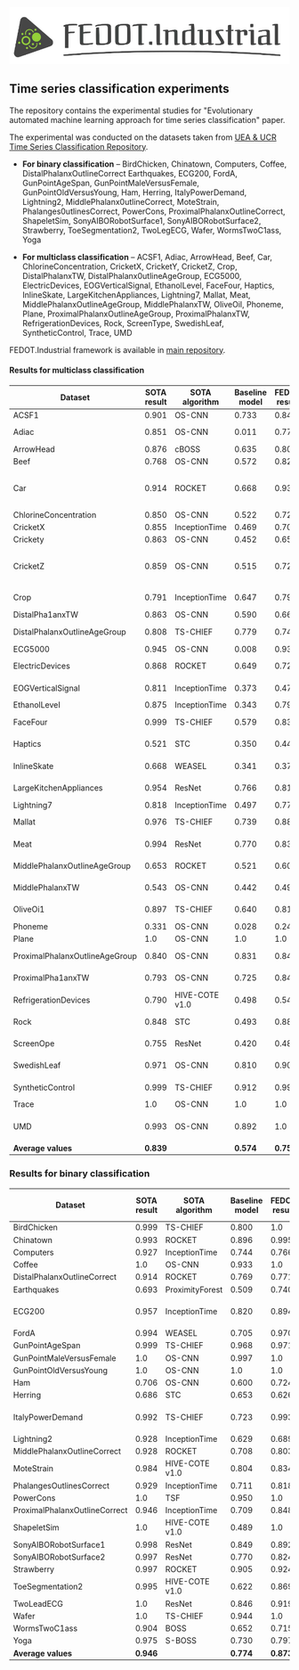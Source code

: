 ![](doc/fedot-industrial.png)
## Time series classification experiments

The repository contains the experimental studies for "Evolutionary 
automated machine learning approach for time series classification" 
paper.

The experimental was conducted on the datasets taken from [UEA & UCR Time Series Classification Repository](http://www.timeseriesclassification.com/).

* **For binary classification** – BirdChicken, Chinatown, Computers, Coffee, DistalPhalanxOutlineCorrect
Earthquakes, ECG200, FordA, GunPointAgeSpan, GunPointMaleVersusFemale, GunPointOldVersusYoung, 
Ham, Herring, ItalyPowerDemand, Lightning2, MiddlePhalanx0utlineCorrect, MoteStrain, 
Phalanges0utlinesCorrect, PowerCons, ProximalPhalanxOutlineCorrect, ShapeletSim, SonyAIBORobotSurface1, 
SonyAIBORobotSurface2, Strawberry, ToeSegmentation2, TwoLegECG, Wafer, WormsTwoC1ass, Yoga

* **For multiclass classification** – ACSF1, Adiac, ArrowHead, Beef, Car, ChlorineConcentration, 
CricketX, CricketY, CricketZ, Crop, DistalPhalanxTW, DistalPhalanx0utlineAgeGroup, ECG5000, 
ElectricDevices, EOGVerticalSignal, EthanolLevel, FaceFour, Haptics, InlineSkate, LargeKitchenAppliances, 
Lightning7, Mallat, Meat, MiddlePhalanxOutlineAgeGroup, MiddlePhalanxTW, OliveOil, Phoneme, Plane, 
ProximalPhalanxOutlineAgeGroup, ProximalPhalanxTW, RefrigerationDevices, Rock, ScreenType, 
SwedishLeaf, SyntheticControl, Trace, UMD


FEDOT.Industrial framework is available in [main repository](https://github.com/aimclub/Fedot.Industrial).

#### Results for multiclass classification 

| Dataset                        | SOTA result | SOTA algorithm | Baseline model | FEDOT result | Feature generation algorithm                          |
| ------------------------------ | ----------- | -------------- | -------------- | ------------ | ----------------------------------------------------- |
| ACSF1                          | 0.901       | OS-CNN         | 0.733          | 0.849        | WindowQuantiIe                                        |
| Adiac                          | 0.851       | OS-CNN         | 0.011          | 0.776        | Ensemble: Quantile, Topological                       |
| ArrowHead                      | 0.876       | cBOSS          | 0.635          | 0.803        | WindowSpectraI                                        |
| Beef                           | 0.768       | OS-CNN         | 0.572          | 0.828        | Quantile                                              |
| Car                            | 0.914       | ROCKET         | 0.668          | 0.933        | Ensemble: WindowSpectral, WindowQuantile, Topological |
| ChlorineConcentration          | 0.850       | OS-CNN         | 0.522          | 0.720        | WindowQuantiIe                                        |
| CricketX                       | 0.855       | InceptionTime  | 0.469          | 0.707        | WindowQuantile                                        |
| Crickety                       | 0.863       | OS-CNN         | 0.452          | 0.653        | WindowQuantile                                        |
| CricketZ                       | 0.859       | OS-CNN         | 0.515          | 0.729        | Ensemble: WindowSpectraI, WindowQuantiIe, Topological |
| Crop                           | 0.791       | InceptionTime  | 0.647          | 0.798        | Ensemble:WindowSpectraI, WindowQuantiIe               |
| DistalPha1anxTW                | 0.863       | OS-CNN         | 0.590          | 0.660        | WindowQuantile                                        |
| DistalPhalanxOutIineAgeGroup   | 0.808       | TS-CHIEF       | 0.779          | 0.749        | Ensemble: Quantile, Spectral, WindowQuantiIe          |
| ECG5000                        | 0.945       | OS-CNN         | 0.008          | 0.933        | recurrence                                            |
| ElectricDevices                | 0.868       | ROCKET         | 0.649          | 0.725        | Ensemble: Quantile, WindowQuantile                    |
| EOGVerticalSignaI              | 0.811       | InceptionTime  | 0.373          | 0.475        | Ensemble: Quantile, WindowQuantiIe                    |
| EthanolLeveI                   | 0.875       | InceptionTime  | 0.343          | 0.792        | Ensemble: Quantile, ECM                               |
| FaceFour                       | 0.999       | TS-CHIEF       | 0.579          | 0.831        | Ensemble: Topological, Quantile                       |
| Haptics                        | 0.521       | STC            | 0.350          | 0.440        | Ensemble: Topological, Quantile                       |
| InlineSkate                    | 0.668       | WEASEL         | 0.341          | 0.378        | Ensemble: Topological, WindowQuantile, Wavelet        |
| LargeKitchenAppliances         | 0.954       | ResNet         | 0.766          | 0.816        | Ensemble: Quantile, Topological                       |
| Lightning7                     | 0.818       | InceptionTime  | 0.497          | 0.779        | Quantile                                              |
| Mallat                         | 0.976       | TS-CHIEF       | 0.739          | 0.884        | Ensemble: Wavelet, WindowQuantiIe                     |
| Meat                           | 0.994       | ResNet         | 0.770          | 0.836        | Ensemble: Topological, Spectral                       |
| MiddlePhaIanxOutIineAgeGroup   | 0.653       | ROCKET         | 0.521          | 0.606        | Ensemble: Spectral, Topological, Quantile             |
| MiddlePhalanxTW                | 0.543       | OS-CNN         | 0.442          | 0.497        | Ensemble: Spectral, WindowQuantile                    |
| OliveOi1                       | 0.897       | TS-CHIEF       | 0.640          | 0.810        | Ensemble: Topological, Spectral                       |
| Phoneme                        | 0.331       | OS-CNN         | 0.028          | 0.244        | Topological                                           |
| Plane                          | 1.0         | OS-CNN         | 1.0            | 1.0          | WindowQuantile                                        |
| ProximalPhalanxOutlineAgeGroup | 0.840       | OS-CNN         | 0.831          | 0.847        | Ensemble: Wavelet, WindowQuantile                     |
| ProximalPha1anxTW              | 0.793       | OS-CNN         | 0.725          | 0.844        | Ensemble: Wavelet, WindowQuantiIe                     |
| RefrigerationDevices           | 0.790       | HIVE-COTE v1.0 | 0.498          | 0.545        | WindowQuantile                                        |
| Rock                           | 0.848       | STC            | 0.493          | 0.880        | Ensemble: Topological, WindowQuantiIe                 |
| ScreenOpe                      | 0.755       | ResNet         | 0.420          | 0.484        | Ensemble: Topological, WindowQuantiIe, Wavelet        |
| SwedishLeaf                    | 0.971       | OS-CNN         | 0.810          | 0.904        | Ensemble: Topological, Spectral                       |
| SyntheticControI               | 0.999       | TS-CHIEF       | 0.912          | 0.999        | Ensemble: Quantile, Spectral                          |
| Trace                          | 1.0         | OS-CNN         | 1.0            | 1.0          | Spectral                                              |
| UMD                            | 0.993       | OS-CNN         | 0.892          | 1.0          | Ensemble: WindowQuantile, WindowSpectral              |
| **Average values**                 | **0.839**       |                | **0.574**          | **0.750**        |                                                       |

### Results for binary classification

| Dataset                       | SOTA result | SOTA algorithm  | Baseline model | FEDOT result | Feature generation algorithm       |
| ----------------------------- | ----------- | --------------- | -------------- | ------------ | ---------------------------------- |
| BirdChicken                   | 0.999       | TS-CHIEF        | 0.800          | 1.0          | Statistical                        |
| Chinatown                     | 0.993       | ROCKET          | 0.896          | 0.995        | WindowQuantile                     |
| Computers                     | 0.927       | InceptionTime   | 0.744          | 0.766        | Quantile                           |
| Coffee                        | 1.0         | OS-CNN          | 0.933          | 1.0          | WindowSpectral                     |
| DistalPhalanxOutlineCorrect   | 0.914       | ROCKET          | 0.769          | 0.771        | WindowQuanti1e                     |
| Earthquakes                   | 0.693       | ProximityForest | 0.509          | 0.740        | Quantile                           |
| ECG200                        | 0.957       | InceptionTime   | 0.820          | 0.894        | Ensemble: Quantile, WindowQuantile |
| FordA                         | 0.994       | WEASEL          | 0.705          | 0.970        | Spectral                           |
| GunPointAgeSpan               | 0.999       | TS-CHIEF        | 0.968          | 0.971        | Spectral                           |
| GunPointMaleVersusFemale      | 1.0         | OS-CNN          | 0.997          | 1.0          | Spectral                           |
| GunPointOldVersusYoung        | 1.0         | OS-CNN          | 1.0            | 1.0          | Spectral                           |
| Ham                           | 0.706       | OS-CNN          | 0.600          | 0.724        | WindowQuanti1e                     |
| Herring                       | 0.686       | STC             | 0.653          | 0.626        | Topological                        |
| ItalyPowerDemand              | 0.992       | TS-CHIEF        | 0.723          | 0.993        | Ensemble: WindowSpectral, ECM      |
| Lightning2                    | 0.928       | InceptionTime   | 0.629          | 0.689        | WindowSpectral                     |
| MiddlePhalanxOutlineCorrect   | 0.928       | ROCKET          | 0.708          | 0.803        | Window Quantile                    |
| MoteStrain                    | 0.984       | HIVE-COTE v1.0  | 0.804          | 0.834        | Spectral                           |
| PhalangesOutlinesCorrect      | 0.929       | InceptionTime   | 0.711          | 0.818        | Window Quantile                    |
| PowerCons                     | 1.0         | TSF             | 0.950          | 1.0          | Window Spectral                    |
| ProximalPhalanxOutlineCorrect | 0.946       | InceptionTime   | 0.709          | 0.848        | Window Quantile                    |
| ShapeletSim                   | 1.0         | HIVE-COTE v1.0  | 0.489          | 1.0          | Topological                        |
| SonyAIBORobotSurface1         | 0.998       | ResNet          | 0.849          | 0.892        | Window Quantile                    |
| SonyAIBORobotSurface2         | 0.997       | ResNet          | 0.770          | 0.824        | Window Quantile                    |
| Strawberry                    | 0.997       | ROCKET          | 0.905          | 0.924        | Spectral                           |
| ToeSegmentation2              | 0.995       | HIVE-COTE v1.0  | 0.622          | 0.869        | Spectral                           |
| TwoLeadECG                    | 1.0         | ResNet          | 0.846          | 0.919        | Quantile                           |
| Wafer                         | 1.0         | TS-CHIEF        | 0.944          | 1.0          | Quantile                           |
| WormsTwoC1ass                 | 0.904       | BOSS            | 0.652          | 0.715        | Topological                        |
| Yoga                          | 0.975       | S-BOSS          | 0.730          | 0.797        | WindowQuantile                     |
| **Average values**                | **0.946**       |                 | **0.774**          | **0.873**        |                                    |